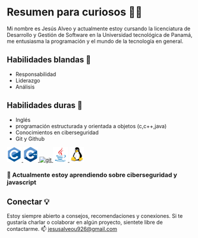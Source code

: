 # Resumen para curiosos 👋🏼

Mi nombre es Jesús Alveo y actualmente estoy cursando la licenciatura de Desarrollo y Gestión de Software en la Universidad tecnológica de Panamá, me entusiasma la programación y el mundo de la tecnología en general. 

## Habilidades blandas 🎩
* Responsabilidad 
* Liderazgo
* Análisis

## Habilidades duras 🤖
* Inglés
* programación estructurada y orientada a objetos (c,c++,java)
* Conocimientos en ciberseguridad
* Git y Github
<p align="left"> <a href="https://www.cprogramming.com/" target="_blank" rel="noreferrer"> <img src="https://raw.githubusercontent.com/devicons/devicon/master/icons/c/c-original.svg" alt="c" width="40" height="40"/> </a> <a href="https://www.w3schools.com/cpp/" target="_blank" rel="noreferrer"> <img src="https://raw.githubusercontent.com/devicons/devicon/master/icons/cplusplus/cplusplus-original.svg" alt="cplusplus" width="40" height="40"/> </a> <a href="https://git-scm.com/" target="_blank" rel="noreferrer"> <img src="https://www.vectorlogo.zone/logos/git-scm/git-scm-icon.svg" alt="git" width="40" height="40"/> </a> <a href="https://www.java.com" target="_blank" rel="noreferrer"> <img src="https://raw.githubusercontent.com/devicons/devicon/master/icons/java/java-original.svg" alt="java" width="40" height="40"/> </a> <a href="https://www.linux.org/" target="_blank" rel="noreferrer"> <img src="https://raw.githubusercontent.com/devicons/devicon/master/icons/linux/linux-original.svg" alt="linux" width="40" height="40"/> </a> </p>

### 🌱 Actualmente estoy aprendiendo sobre ciberseguridad y javascript 

## Conectar 💡
Estoy siempre abierto a consejos, recomendaciones y conexiones. Si te gustaría charlar o colaborar en algún proyecto, sientete libre de contactarme.
📫 jesusalveou926@gmail.com


